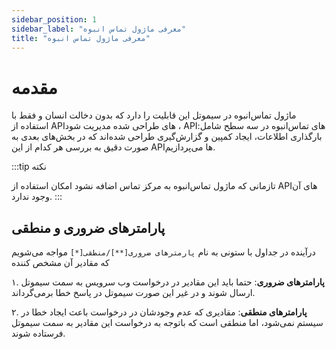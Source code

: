 ```yaml
---
sidebar_position: 1
sidebar_label: "معرفی ماژول تماس انبوه"
title: "معرفی ماژول تماس انبوه"
---
```



# مقدمه

ماژول تماس‌انبوه در سیموتل این قابلیت را دارد که بدون دخالت انسان و فقط با استفاده از APIهای طراحی شده مدیریت شود ، APIهای تماس‌انبوه در سه سطح شامل: 
بارگذاری اطلا‌عات، ایجاد کمپین و گزارش‌گیری طراحی شده‌اند که در بخش‌های بعدی به صورت دقیق به بررسی هر کدام از این APIها می‌پردازیم.

:::tip نکته

تا‌زمانی که ماژول تماس‌انبوه به مرکز تماس اضافه نشود امکان استفاده از APIهای آن وجود ندارد. 
:::


## پارامترهای ضروری و منطقی

درآینده در جداول با ستونی به نام `پارمترهای ضروری[**]/منطقی[*]` مواجه می‌شویم که مقادیر آن مشخص کننده

۱. **پارامترهای ضروری**: حتما باید این مقادیر در درخواست وب‌ سرویس به سمت سیموتل ارسال شوند و در غیر این صورت سیموتل در پاسخ خطا برمی‌گرداند.

۲. **پارامترهای منطقی**: مقادیری که عدم وجودشان در درخواست باعث ایجاد خطا در سیستم نمی‌شود، اما منطقی است که باتوجه به درخواست این مقادیر به سمت سیموتل فرستاده شوند.